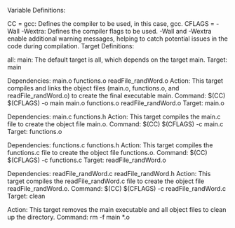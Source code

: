 Variable Definitions:

CC = gcc: Defines the compiler to be used, in this case, gcc.
CFLAGS = -Wall -Wextra: Defines the compiler flags to be used. -Wall and -Wextra enable additional warning messages, helping to catch potential issues in the code during compilation.
Target Definitions:

all: main: The default target is all, which depends on the target main.
Target: main

Dependencies: main.o functions.o readFile_randWord.o
Action: This target compiles and links the object files (main.o, functions.o, and readFile_randWord.o) to create the final executable main.
Command: $(CC) $(CFLAGS) -o main main.o functions.o readFile_randWord.o
Target: main.o

Dependencies: main.c functions.h
Action: This target compiles the main.c file to create the object file main.o.
Command: $(CC) $(CFLAGS) -c main.c
Target: functions.o

Dependencies: functions.c functions.h
Action: This target compiles the functions.c file to create the object file functions.o.
Command: $(CC) $(CFLAGS) -c functions.c
Target: readFile_randWord.o

Dependencies: readFile_randWord.c readFile_randWord.h
Action: This target compiles the readFile_randWord.c file to create the object file readFile_randWord.o.
Command: $(CC) $(CFLAGS) -c readFile_randWord.c
Target: clean

Action: This target removes the main executable and all object files to clean up the directory.
Command: rm -f main *.o
